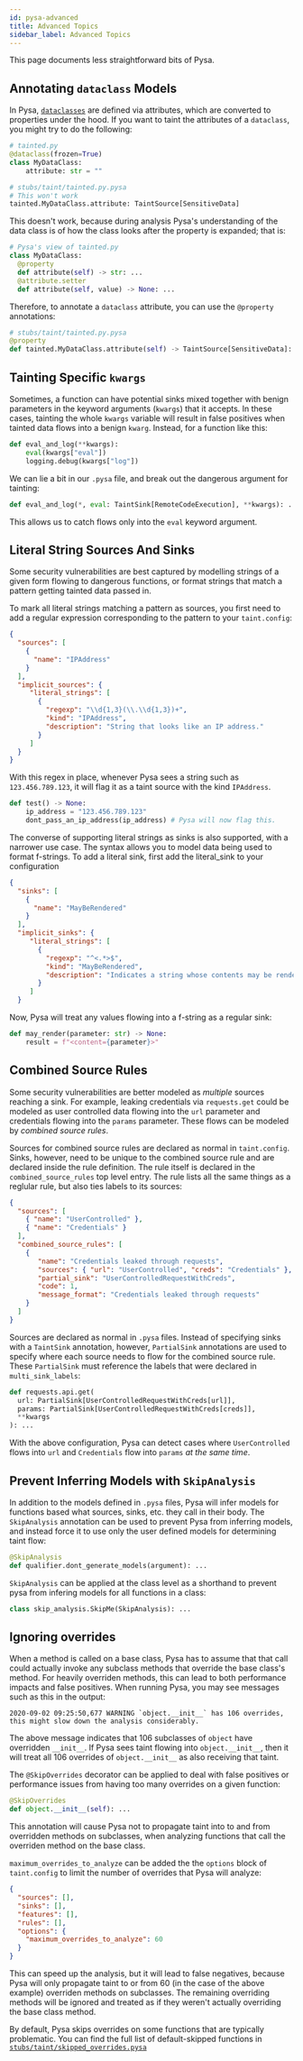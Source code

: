 ```yaml
---
id: pysa-advanced
title: Advanced Topics
sidebar_label: Advanced Topics
---
```


This page documents less straightforward bits of Pysa.

## Annotating `dataclass` Models

In Pysa, [`dataclasses`](https://docs.python.org/3/library/dataclasses.html?)
are defined via attributes, which are converted to properties under the hood. If
you want to taint the attributes of a `dataclass`, you might try to do the
following:

```python
# tainted.py
@dataclass(frozen=True)
class MyDataClass:
    attribute: str = ""
```


```python
# stubs/taint/tainted.py.pysa
# This won't work
tainted.MyDataClass.attribute: TaintSource[SensitiveData]
```

This doesn't work, because during analysis Pysa's understanding of the data
class is of how the class looks after the property is expanded; that is:

```python
# Pysa's view of tainted.py
class MyDataClass:
  @property
  def attribute(self) -> str: ...
  @attribute.setter
  def attribute(self, value) -> None: ...
```

Therefore, to annotate a `dataclass` attribute, you can use the `@property`
annotations:

```python
# stubs/taint/tainted.py.pysa
@property
def tainted.MyDataClass.attribute(self) -> TaintSource[SensitiveData]: ...
```

## Tainting Specific `kwargs`

Sometimes, a function can have potential sinks mixed together with benign
parameters in the keyword arguments (`kwargs`) that it accepts. In these cases,
tainting the whole `kwargs` variable will result in false positives when tainted
data flows into a benign `kwarg`. Instead, for a function like this:

```python
def eval_and_log(**kwargs):
    eval(kwargs["eval"])
    logging.debug(kwargs["log"])
```

We can lie a bit in our `.pysa` file, and break out the dangerous argument for
tainting:

```python
def eval_and_log(*, eval: TaintSink[RemoteCodeExecution], **kwargs): ...
```

This allows us to catch flows only into the `eval` keyword argument.

## Literal String Sources And Sinks

Some security vulnerabilities are best captured by modelling strings of a given
form flowing to dangerous functions, or format strings that match a pattern getting
tainted data passed in.

To mark all literal strings matching a pattern as sources, you first need to add a
regular expression corresponding to the pattern to your `taint.config`:

```json
{
  "sources": [
    {
      "name": "IPAddress"
    }
  ],
  "implicit_sources": {
     "literal_strings": [
       {
         "regexp": "\\d{1,3}(\\.\\d{1,3})+",
         "kind": "IPAddress",
         "description": "String that looks like an IP address."
       }
     ]
  }
}
```

With this regex in place, whenever Pysa sees a string such as `123.456.789.123`, it will flag it
as a taint source with the kind `IPAddress`.

```python
def test() -> None:
    ip_address = "123.456.789.123"
    dont_pass_an_ip_address(ip_address) # Pysa will now flag this.
```

The converse of supporting literal strings as sinks is also supported, with a narrower use case. The
syntax allows you to model data being used to format f-strings. To add a literal sink, first add the
literal_sink to your configuration

```json
{
  "sinks": [
    {
      "name": "MayBeRendered"
    }
  ],
  "implicit_sinks": {
     "literal_strings": [
       {
         "regexp": "^<.*>$",
         "kind": "MayBeRendered",
         "description": "Indicates a string whose contents may be rendered."
       }
     ]
  }
```

Now, Pysa will treat any values flowing into a f-string as a regular sink:

```python
def may_render(parameter: str) -> None:
    result = f"<content={parameter}>"
```

## Combined Source Rules

Some security vulnerabilities are better modeled as *multiple* sources reaching
a sink. For example, leaking credentials via `requests.get` could be modeled as
user controlled data flowing into the `url` parameter and credentials flowing
into the `params` parameter. These flows can be modeled by *combined source
rules*.

Sources for combined source rules are declared as normal in `taint.config`.
Sinks, however, need to be unique to the combined source rule and are declared inside
the rule definition. The rule itself is declared in the `combined_source_rules`
top level entry. The rule lists all the same things as a reglular rule, but also ties
labels to its sources:

```json
{
  "sources": [
    { "name": "UserControlled" },
    { "name": "Credentials" }
  ],
  "combined_source_rules": [
    {
       "name": "Credentials leaked through requests",
       "sources": { "url": "UserControlled", "creds": "Credentials" },
       "partial_sink": "UserControlledRequestWithCreds",
       "code": 1,
       "message_format": "Credentials leaked through requests"
    }
  ]
}
```

Sources are declared as normal in `.pysa` files. Instead of specifying sinks
with a `TaintSink` annotation, however, `PartialSink` annotations are used to
specify where each source needs to flow for the combined source rule. These
`PartialSink` must reference the labels that were declared in
`multi_sink_labels`:

```python
def requests.api.get(
  url: PartialSink[UserControlledRequestWithCreds[url]],
  params: PartialSink[UserControlledRequestWithCreds[creds]],
  **kwargs
): ...
```

With the above configuration, Pysa can detect cases where `UserControlled` flows
into `url` and `Credentials` flow into `params` *at the same time*.

## Prevent Inferring Models with `SkipAnalysis`

In addition to the models defined in `.pysa` files, Pysa will infer models for
functions based what sources, sinks, etc. they call in their body. The
`SkipAnalysis` annotation can be used to prevent Pysa from inferring models, and
instead force it to use only the user defined models for determining taint flow:

```python
@SkipAnalysis
def qualifier.dont_generate_models(argument): ...
```

`SkipAnalysis` can be applied at the class level as a shorthand to prevent pysa
from infering models for all functions in a class:

```python
class skip_analysis.SkipMe(SkipAnalysis): ...
```

## Ignoring overrides

When a method is called on a base class, Pysa has to assume that that call could
actually invoke any subclass methods that override the base class's method. For
heavily overriden methods, this can lead to both performance impacts and false
positives. When running Pysa, you may see messages such as this in the output:

```
2020-09-02 09:25:50,677 WARNING `object.__init__` has 106 overrides, this might slow down the analysis considerably.
```

The above message indicates that 106 subclasses of `object` have overridden
`__init__`. If Pysa sees taint flowing into `object.__init__`, then it will
treat all 106 overrides of `object.__init__` as also receiving that taint.

The `@SkipOverrides` decorator can be applied to deal with false positives or
performance issues from having too many overrides on a given function:

```python
@SkipOverrides
def object.__init__(self): ...
```

This annotation will cause Pysa not to propagate taint into to and from
overridden methods on subclasses, when analyzing functions that call the
overriden method on the base class.

`maximum_overrides_to_analyze` can be added the the `options` block of
`taint.config` to limit the number of overrides that Pysa will analyze:

```json
{
  "sources": [],
  "sinks": [],
  "features": [],
  "rules": [],
  "options": {
    "maximum_overrides_to_analyze": 60
  }
}
```

This can speed up the analysis, but it will lead to false negatives, because
Pysa will only propagate taint to or from 60 (in the case of the above example)
overriden methods on subclasses. The remaining overriding methods will be
ignored and treated as if they weren't actually overriding the base class
method.

By default, Pysa skips overrides on some functions that are typically
problematic. You can find the full list of default-skipped functions in
[`stubs/taint/skipped_overrides.pysa`](https://github.com/facebook/pyre-check/blob/master/stubs/taint/skipped_overrides.pysa)
